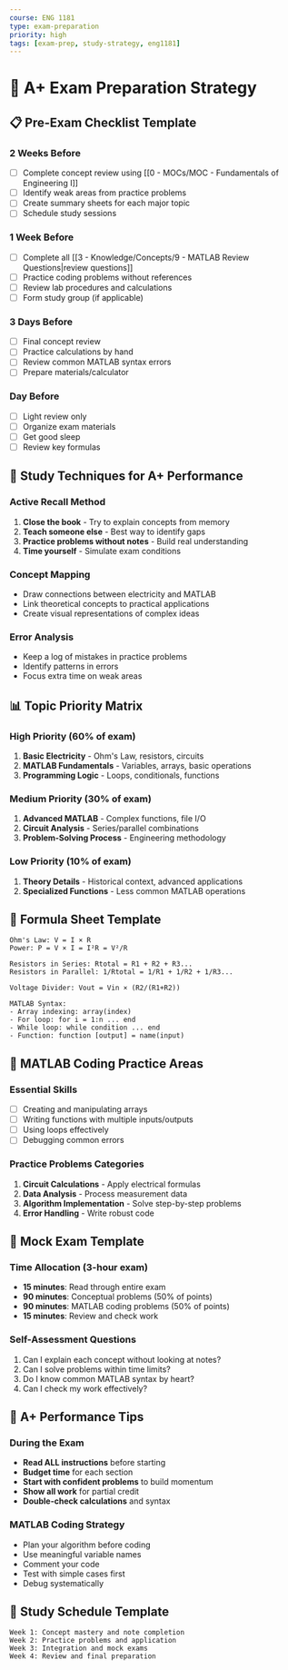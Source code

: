 ```yaml
---
course: ENG 1181
type: exam-preparation
priority: high
tags: [exam-prep, study-strategy, eng1181]
---
```


# 🎯 A+ Exam Preparation Strategy

## 📋 Pre-Exam Checklist Template

### 2 Weeks Before
- [ ] Complete concept review using [[0 - MOCs/MOC - Fundamentals of Engineering I]]
- [ ] Identify weak areas from practice problems
- [ ] Create summary sheets for each major topic
- [ ] Schedule study sessions

### 1 Week Before
- [ ] Complete all [[3 - Knowledge/Concepts/9 - MATLAB Review Questions|review questions]]
- [ ] Practice coding problems without references
- [ ] Review lab procedures and calculations
- [ ] Form study group (if applicable)

### 3 Days Before
- [ ] Final concept review
- [ ] Practice calculations by hand
- [ ] Review common MATLAB syntax errors
- [ ] Prepare materials/calculator

### Day Before
- [ ] Light review only
- [ ] Organize exam materials
- [ ] Get good sleep
- [ ] Review key formulas

## 🧠 Study Techniques for A+ Performance

### Active Recall Method
1. **Close the book** - Try to explain concepts from memory
2. **Teach someone else** - Best way to identify gaps
3. **Practice problems without notes** - Build real understanding
4. **Time yourself** - Simulate exam conditions

### Concept Mapping
- Draw connections between electricity and MATLAB
- Link theoretical concepts to practical applications
- Create visual representations of complex ideas

### Error Analysis
- Keep a log of mistakes in practice problems
- Identify patterns in errors
- Focus extra time on weak areas

## 📊 Topic Priority Matrix

### High Priority (60% of exam)
1. **Basic Electricity** - Ohm's Law, resistors, circuits
2. **MATLAB Fundamentals** - Variables, arrays, basic operations
3. **Programming Logic** - Loops, conditionals, functions

### Medium Priority (30% of exam)
1. **Advanced MATLAB** - Complex functions, file I/O
2. **Circuit Analysis** - Series/parallel combinations
3. **Problem-Solving Process** - Engineering methodology

### Low Priority (10% of exam)
1. **Theory Details** - Historical context, advanced applications
2. **Specialized Functions** - Less common MATLAB operations

## 🔢 Formula Sheet Template
```
Ohm's Law: V = I × R
Power: P = V × I = I²R = V²/R

Resistors in Series: Rtotal = R1 + R2 + R3...
Resistors in Parallel: 1/Rtotal = 1/R1 + 1/R2 + 1/R3...

Voltage Divider: Vout = Vin × (R2/(R1+R2))

MATLAB Syntax:
- Array indexing: array(index)
- For loop: for i = 1:n ... end
- While loop: while condition ... end
- Function: function [output] = name(input)
```

## 🎯 MATLAB Coding Practice Areas

### Essential Skills
- [ ] Creating and manipulating arrays
- [ ] Writing functions with multiple inputs/outputs
- [ ] Using loops effectively
- [ ] Debugging common errors

### Practice Problems Categories
1. **Circuit Calculations** - Apply electrical formulas
2. **Data Analysis** - Process measurement data
3. **Algorithm Implementation** - Solve step-by-step problems
4. **Error Handling** - Write robust code

## 📝 Mock Exam Template

### Time Allocation (3-hour exam)
- **15 minutes**: Read through entire exam
- **90 minutes**: Conceptual problems (50% of points)
- **90 minutes**: MATLAB coding problems (50% of points)
- **15 minutes**: Review and check work

### Self-Assessment Questions
1. Can I explain each concept without looking at notes?
2. Can I solve problems within time limits?
3. Do I know common MATLAB syntax by heart?
4. Can I check my work effectively?

## 🚀 A+ Performance Tips

### During the Exam
- **Read ALL instructions** before starting
- **Budget time** for each section
- **Start with confident problems** to build momentum
- **Show all work** for partial credit
- **Double-check calculations** and syntax

### MATLAB Coding Strategy
- Plan your algorithm before coding
- Use meaningful variable names
- Comment your code
- Test with simple cases first
- Debug systematically

## 📅 Study Schedule Template
```
Week 1: Concept mastery and note completion
Week 2: Practice problems and application
Week 3: Integration and mock exams
Week 4: Review and final preparation
```